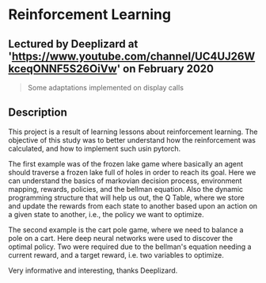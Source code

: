 # Reinforcement Learning 
## Lectured by Deeplizard at 'https://www.youtube.com/channel/UC4UJ26WkceqONNF5S26OiVw' on February 2020
> Some adaptations implemented on display calls

## Description

This project is a result of learning lessons about reinforcement learning.
The objective of this study was to better understand how the reinforcement was calculated, and how to implement such usin pytorch.

The first example was of the frozen lake game where basically an agent should traverse a frozen lake full of holes in order to reach its goal. Here we can understand the basics of markovian decision process, environment mapping, rewards, policies, and the bellman equation. Also the dynamic programming structure that will help us out, the Q Table, where we store and update the rewards from each state to another based upon an action on a given state to another, i.e., the policy we want to optimize.

The second example is the cart pole game, where we need to balance a pole on a cart. Here deep neural networks were used to discover the optimal policy. Two were required due to the bellman's equation needing a current reward, and a target reward, i.e. two variables to optimize.

Very informative and interesting, thanks Deeplizard.

